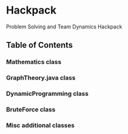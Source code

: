 # Hackpack
Problem Solving and Team Dynamics Hackpack

## Table of Contents

### Mathematics class

### GraphTheory.java class

### DynamicProgramming class

### BruteForce class

### Misc additional classes